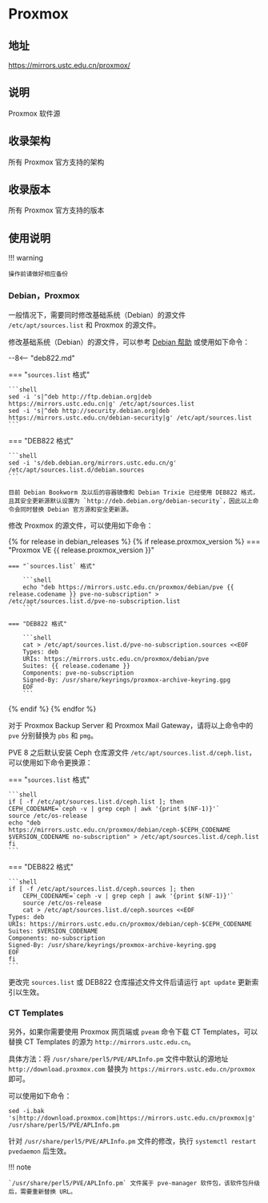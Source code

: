 # Proxmox

## 地址

<https://mirrors.ustc.edu.cn/proxmox/>

## 说明

Proxmox 软件源

## 收录架构

所有 Proxmox 官方支持的架构

## 收录版本

所有 Proxmox 官方支持的版本

## 使用说明

!!! warning

    操作前请做好相应备份

### Debian，Proxmox

一般情况下，需要同时修改基础系统（Debian）的源文件 `/etc/apt/sources.list` 和 Proxmox 的源文件。

修改基础系统（Debian）的源文件，可以参考 [Debian 帮助](debian.md) 或使用如下命令：

--8<-- "deb822.md"

=== "`sources.list` 格式"

    ```shell
    sed -i 's|^deb http://ftp.debian.org|deb https://mirrors.ustc.edu.cn|g' /etc/apt/sources.list
    sed -i 's|^deb http://security.debian.org|deb https://mirrors.ustc.edu.cn/debian-security|g' /etc/apt/sources.list
    ```

=== "DEB822 格式"

    ```shell
    sed -i 's/deb.debian.org/mirrors.ustc.edu.cn/g' /etc/apt/sources.list.d/debian.sources
    ```

    目前 Debian Bookworm 及以后的容器镜像和 Debian Trixie 已经使用 DEB822 格式，且其安全更新源默认设置为 `http://deb.debian.org/debian-security`，因此以上命令会同时替换 Debian 官方源和安全更新源。

修改 Proxmox 的源文件，可以使用如下命令：

{% for release in debian_releases %}
{% if release.proxmox_version %}
=== "Proxmox VE {{ release.proxmox_version }}"

    === "`sources.list` 格式"

        ```shell
        echo "deb https://mirrors.ustc.edu.cn/proxmox/debian/pve {{ release.codename }} pve-no-subscription" > /etc/apt/sources.list.d/pve-no-subscription.list
        ```

    === "DEB822 格式"

        ```shell
        cat > /etc/apt/sources.list.d/pve-no-subscription.sources <<EOF
        Types: deb
        URIs: https://mirrors.ustc.edu.cn/proxmox/debian/pve
        Suites: {{ release.codename }}
        Components: pve-no-subscription
        Signed-By: /usr/share/keyrings/proxmox-archive-keyring.gpg
        EOF
        ```

{% endif %}
{% endfor %}

对于 Proxmox Backup Server 和 Proxmox Mail Gateway，请将以上命令中的 `pve` 分别替换为 `pbs` 和 `pmg`。

PVE 8 之后默认安装 Ceph 仓库源文件 `/etc/apt/sources.list.d/ceph.list`，可以使用如下命令更换源：

=== "`sources.list` 格式"

    ```shell
    if [ -f /etc/apt/sources.list.d/ceph.list ]; then
    CEPH_CODENAME=`ceph -v | grep ceph | awk '{print $(NF-1)}'`
    source /etc/os-release
    echo "deb https://mirrors.ustc.edu.cn/proxmox/debian/ceph-$CEPH_CODENAME $VERSION_CODENAME no-subscription" > /etc/apt/sources.list.d/ceph.list
    fi
    ```

=== "DEB822 格式"

    ```shell
    if [ -f /etc/apt/sources.list.d/ceph.sources ]; then
        CEPH_CODENAME=`ceph -v | grep ceph | awk '{print $(NF-1)}'`
        source /etc/os-release
        cat > /etc/apt/sources.list.d/ceph.sources <<EOF
    Types: deb
    URIs: https://mirrors.ustc.edu.cn/proxmox/debian/ceph-$CEPH_CODENAME
    Suites: $VERSION_CODENAME
    Components: no-subscription
    Signed-By: /usr/share/keyrings/proxmox-archive-keyring.gpg
    EOF
    fi
    ```

更改完 `sources.list` 或 DEB822 仓库描述文件文件后请运行 `apt update` 更新索引以生效。

### CT Templates

另外，如果你需要使用 Proxmox 网页端或 `pveam` 命令下载 CT Templates，可以替换 CT Templates 的源为 `http://mirrors.ustc.edu.cn`。

具体方法：将 `/usr/share/perl5/PVE/APLInfo.pm` 文件中默认的源地址 `http://download.proxmox.com` 替换为 `https://mirrors.ustc.edu.cn/proxmox` 即可。

可以使用如下命令：

```shell
sed -i.bak 's|http://download.proxmox.com|https://mirrors.ustc.edu.cn/proxmox|g' /usr/share/perl5/PVE/APLInfo.pm
```

针对 `/usr/share/perl5/PVE/APLInfo.pm` 文件的修改，执行 `systemctl restart pvedaemon` 后生效。

!!! note

    `/usr/share/perl5/PVE/APLInfo.pm` 文件属于 pve-manager 软件包，该软件包升级后，需要重新替换 URL。
